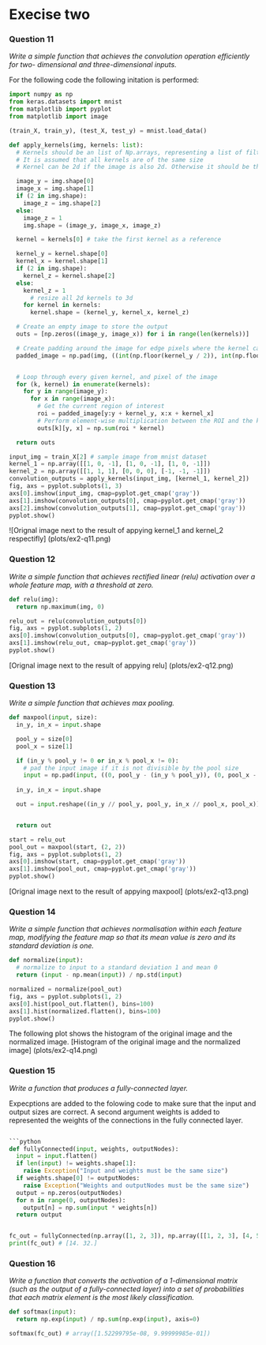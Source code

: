# Execise two

### Question 11
*Write a simple function that achieves the convolution operation efficiently for two- dimensional and three-dimensional inputs.*

For the following code the following initation is performed:
```python
import numpy as np
from keras.datasets import mnist
from matplotlib import pyplot
from matplotlib import image

(train_X, train_y), (test_X, test_y) = mnist.load_data()
```

```python
def apply_kernels(img, kernels: list):
  # Kernels should be an list of Np.arrays, representing a list of filters.
  # It is assumed that all kernels are of the same size
  # Kernel can be 2d if the image is also 2d. Otherwise it should be the same size.

  image_y = img.shape[0]
  image_x = img.shape[1]
  if (2 in img.shape):
    image_z = img.shape[2]
  else:
    image_z = 1
    img.shape = (image_y, image_x, image_z)

  kernel = kernels[0] # take the first kernel as a reference

  kernel_y = kernel.shape[0]
  kernel_x = kernel.shape[1]
  if (2 in img.shape):
    kernel_z = kernel.shape[2]
  else:
    kernel_z = 1
      # resize all 2d kernels to 3d
    for kernel in kernels: 
      kernel.shape = (kernel_y, kernel_x, kernel_z)

  # Create an empty image to store the output
  outs = [np.zeros((image_y, image_x)) for i in range(len(kernels))]

  # Create padding around the image for edge pixels where the kernel cannot be applied
  padded_image = np.pad(img, ((int(np.floor(kernel_y / 2)), int(np.floor(kernel_y / 2)) ), (int(np.floor(kernel_x / 2)), int(np.floor(kernel_x / 2))), (int(np.floor(kernel_z / 2)), int(np.floor(kernel_z / 2)))), 'edge')


  # Loop through every given kernel, and pixel of the image
  for (k, kernel) in enumerate(kernels):
    for y in range(image_y):
      for x in range(image_x):
        # Get the current region of interest
        roi = padded_image[y:y + kernel_y, x:x + kernel_x]
        # Perform element-wise multiplication between the ROI and the kernel, then sum the matrix
        outs[k][y, x] = np.sum(roi * kernel)

  return outs

input_img = train_X[2] # sample image from mnist dataset
kernel_1 = np.array([[1, 0, -1], [1, 0, -1], [1, 0, -1]])
kernel_2 = np.array([[1, 1, 1], [0, 0, 0], [-1, -1, -1]])
convolution_outputs = apply_kernels(input_img, [kernel_1, kernel_2])
fig, axs = pyplot.subplots(1, 3)
axs[0].imshow(input_img, cmap=pyplot.get_cmap('gray'))
axs[1].imshow(convolution_outputs[0], cmap=pyplot.get_cmap('gray'))
axs[2].imshow(convolution_outputs[1], cmap=pyplot.get_cmap('gray'))
pyplot.show()

```

![Orignal image next to the result of appying kernel_1 and kernel_2 respectifly] (plots/ex2-q11.png)

### Question 12
*Write a simple function that achieves rectified linear (relu) activation over a whole feature map, with a threshold at zero.*

```python
def relu(img):
  return np.maximum(img, 0)

relu_out = relu(convolution_outputs[0])
fig, axs = pyplot.subplots(1, 2)
axs[0].imshow(convolution_outputs[0], cmap=pyplot.get_cmap('gray'))
axs[1].imshow(relu_out, cmap=pyplot.get_cmap('gray'))
pyplot.show()
```

[Orignal image next to the result of appying relu] (plots/ex2-q12.png)

### Question 13
*Write a simple function that achieves max pooling.*

```python
def maxpool(input, size):
  in_y, in_x = input.shape

  pool_y = size[0]
  pool_x = size[1]

  if (in_y % pool_y != 0 or in_x % pool_x != 0):
    # pad the input image if it is not divisible by the pool size
    input = np.pad(input, ((0, pool_y - (in_y % pool_y)), (0, pool_x - (in_x % pool_x))), 'edge')
  
  in_y, in_x = input.shape

  out = input.reshape((in_y // pool_y, pool_y, in_x // pool_x, pool_x)).max(axis=(1, 3))


  return out

start = relu_out
pool_out = maxpool(start, (2, 2))
fig, axs = pyplot.subplots(1, 2)
axs[0].imshow(start, cmap=pyplot.get_cmap('gray'))
axs[1].imshow(pool_out, cmap=pyplot.get_cmap('gray'))
pyplot.show()
```

[Orignal image next to the result of appying maxpool] (plots/ex2-q13.png)

### Question 14
*Write a simple function that achieves normalisation within each feature map, modifying the feature map so that its mean value is zero and its standard deviation is one.*

```python
def normalize(input):
  # normalize to input to a standard deviation 1 and mean 0
  return (input - np.mean(input)) / np.std(input)

normalized = normalize(pool_out)
fig, axs = pyplot.subplots(1, 2)
axs[0].hist(pool_out.flatten(), bins=100)
axs[1].hist(normalized.flatten(), bins=100)
pyplot.show()
```

The following plot shows the histogram of the original image and the normalized image.
[Histogram of the original image and the normalized image] (plots/ex2-q14.png)

### Question 15
*Write a function that produces a fully-connected layer.*

Expecptions are added to the folowing code to make sure that the input and output sizes are correct. A second argument weights is added to represented the weights of the connections in the fully connected layer.

```python

```python
def fullyConnected(input, weights, outputNodes):
  input = input.flatten()
  if len(input) != weights.shape[1]:
    raise Exception("Input and weights must be the same size")
  if weights.shape[0] != outputNodes:
    raise Exception("Weights and outputNodes must be the same size")
  output = np.zeros(outputNodes)
  for n in range(0, outputNodes):
    output[n] = np.sum(input * weights[n])
  return output


fc_out = fullyConnected(np.array([1, 2, 3]), np.array([[1, 2, 3], [4, 5, 6]]), 2)
print(fc_out) # [14. 32.]
```


### Question 16
*Write a function that converts the activation of a 1-dimensional matrix (such as the output of a fully-connected layer) into a set of probabilities that each matrix element is the most likely classification.*
  
```python
def softmax(input):
  return np.exp(input) / np.sum(np.exp(input), axis=0)

softmax(fc_out) # array([1.52299795e-08, 9.99999985e-01])
```
